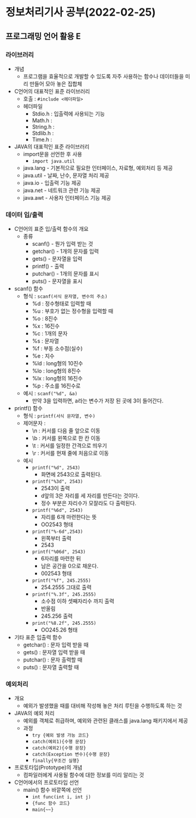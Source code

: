 # 정보처리기사 공부(2022-02-25)

## 프로그래밍 언어 활용 E

### 라이브러리

* 개념
  * 프로그램을 효율적으로 개발할 수 있도록 자주 사용하는 함수나 데이터들을 미리 만들어 모아 놓은 집합체
* C언어의 대표적인 표준 라이브러리
  * 호출 : `#include <헤더파일>`
  * 헤더파일
    * Stdio.h : 입출력에 사용되는 기능
    * Math.h : 
    * String.h :
    * Stdlib.h :
    * Time.h :
* JAVA의 대표적인 표준 라이브러리
  * import문을 선언한 후 사용
    * `import java.util`
  * java.lang - 기본적으로 필요한 인터페이스, 자료형, 예외처리 등 제공
  * java.util - 날짜, 난수, 문자열 처리 제공
  * java.io - 입출력 기능 제공
  * java.net - 네트워크 관련 기능 제공
  * java.awt - 사용자 인터페이스 기능 제공





### 데이터 입/출력

* C언어의 표준 입/출력 함수의 개요
  * 종류
    * scanf() - 뭔가 입력 받는 것
    * getchar() - 1개의 문자를 입력
    * gets() - 문자열을 입력
    * printf() - 출력
    * putchar() - 1개의 문자를 표시
    * puts() - 문자열을 표시
* scanf() 함수
  * 형식 : `scanf(서식 문자열, 변수의 주소)`
    * %d : 정수형태로 입력할 때
    * %u : 부호가 없는 정수형을 입력할 때
    * %o : 8진수
    * %x  : 16진수
    * %c : 1개의 문자
    * %s : 문자열
    * %f : 부동 소수점(실수)
    * %e : 지수
    * %ld : long형의 10진수
    * %lo : long형의 8진수
    * %lx : long형의 16진수
    * %p : 주소를 16진수로
  * 예시 : `scanf("%d", &a)`
    *  만약 3을 입력하면, a라는 변수가 저장 된 곳에 3이 들어간다.
* printf() 함수
  * 형식 : `printf(서식 문자열, 변수)` 
  * 제어문자 :  
    * \n : 커서를 다음 줄 앞으로 이동
    * \b : 커서를 왼쪽으로 한 칸 이동
    * \t : 커서를 일정한 간격으로 띄우기
    * \r : 커서를 현재 줄에 처음으로 이동
  * 예시
    * `printf("%d", 2543)`
      * 화면에 2543으로 출력된다.
    * `printf("%3d", 2543)`
      * 2543이 출력
      * d앞의 3은 자리를 세 자리를 만든다는 것이다.
      * 정수 부분은 자리수가 모잘라도 다 출력된다.
    * `printf("%6d", 2543)`
      * 자리를 6개 마련한다는 뜻
      * OO2543 형태
    * `printf("%-6d",2543)`
      * 왼쪽부터 출력
      * 2543
    * `printf("%06d", 2543)`
      * 6자리를 마련한 뒤 
      * 남은 공간을 0으로 채운다.
      * 002543 형태
    * `printf("%f", 245.2555)`
      * 254.2555 그대로 출력
    * `printf("%.3f", 245.2555)`
      * 소수점 이하 셋째자리수 까지 출력
      * 반올림
      * 245.256 출력
    * `print("%8.2f", 245.2555)`
      * OO245.26 형태
* 기타 표준 입출력 함수
  * getchar() : 문자 입력 받을 때
  * gets() : 문자열 입력 받을 때
  * putchar() : 문자 출력할 때
  * puts() : 문자열 출력할 때





### 예외처리

* 개요
  * 예외가 발생했을 때를 대비해 작성해 놓은 처리 루틴을 수행하도록 하는 것
* JAVA의 예외 처리
  * 예외를 객체로 취급하며, 예외와 관련된 클래스를 java.lang 패키지에서 제공
  * 과정
    * `try {예외 발생 가능 코드}`
    * `catch(예외1){수행 문장}`
    * `catch(예외2){수행 문장}`
    * `catch(Exception 변수){수행 문장}`
    * `finally{무조건 실행}`
* 프로토타입(Prototype)의 개념
  * 컴파일러에게 사용될 함수에 대한 정보를 미리 알리는 것
* C언어에서의 프로토타입 선언
  * main() 함수 바깥쪽에 선언
    * `int func(int i, int j)`
    * `{func 함수 코드}`
    * `main{~~}`